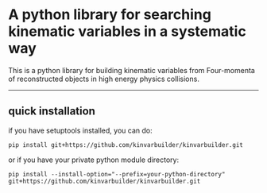 # A python library for searching kinematic variables in a systematic way

This is a python library for building kinematic variables
from Four-momenta of reconstructed objects in high energy physics 
collisions.

---

## quick installation

if you have setuptools installed, you can do:

```
pip install git+https://github.com/kinvarbuilder/kinvarbuilder.git
```

or if you have your private python module directory:

```
pip install --install-option="--prefix=your-python-directory" git+https://github.com/kinvarbuilder/kinvarbuilder.git
```
